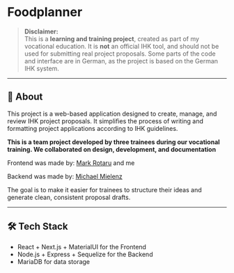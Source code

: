 # Foodplanner

> **Disclaimer:**  
> This is a **learning and training project**, created as part of my vocational education.
> It is **not** an official IHK tool, and should not be used for submitting real project proposals.
> Some parts of the code and interface are in German, as the project is based on the German IHK system.

---

## 🧩 About

This project is a web-based application designed to create, manage, and review IHK project proposals.
It simplifies the process of writing and formatting project applications according to IHK guidelines.

**This is a team project developed by three trainees during our vocational training.
We collaborated on design, development, and documentation**

Frontend was made by: [Mark Rotaru](https://github.com/rotarumark) and me

Backend was made by: [Michael Mielenz](https://github.com/MMielenz)

The goal is to make it easier for trainees to structure their ideas and generate clean, consistent proposal drafts.

---

## 🛠️ Tech Stack

- React + Next.js + MaterialUI for the Frontend
- Node.js + Express + Sequelize for the Backend
- MariaDB for data storage
